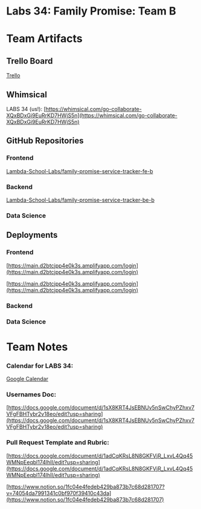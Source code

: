 # Labs 34: Family Promise: Team B

# Team Artifacts

## Trello Board

[Trello](https://trello.com/b/48DG97Ae/labs-34-family-promise-service-tracker-team-b)

## Whimsical

LABS 34 (us!):
[https://whimsical.com/go-collaborate-XQxBDxGi9EuRrKD7HWjS5n](https://whimsical.com/go-collaborate-XQxBDxGi9EuRrKD7HWjS5n)

## GitHub Repositories

### Frontend

[Lambda-School-Labs/family-promise-service-tracker-fe-b](https://github.com/Lambda-School-Labs/family-promise-service-tracker-fe-b)

### Backend

[Lambda-School-Labs/family-promise-service-tracker-be-b](https://github.com/Lambda-School-Labs/family-promise-service-tracker-be-b)

### Data Science

[]()

## Deployments

### Frontend

[https://main.d2btcjpp4e0k3s.amplifyapp.com/login](https://main.d2btcjpp4e0k3s.amplifyapp.com/login)

[https://main.d2btcjpp4e0k3s.amplifyapp.com/login](https://main.d2btcjpp4e0k3s.amplifyapp.com/login)

### Backend

[](https://fp-service-tracker-b.herokuapp.com/)

### Data Science

[]()

# Team Notes

### Calendar for LABS 34:

[Google Calendar](https://calendar.google.com/calendar/u/0?cid=Y191cGQ2NDJpZmFyYTI4ZGlvdXJqc2ZnbjhuY0Bncm91cC5jYWxlbmRhci5nb29nbGUuY29t)

### Usernames Doc:

[https://docs.google.com/document/d/1sX8KRT4JsEBNUv5nSwChyPZhxv7VFgFBHTybr2v18eo/edit?usp=sharing](https://docs.google.com/document/d/1sX8KRT4JsEBNUv5nSwChyPZhxv7VFgFBHTybr2v18eo/edit?usp=sharing)

### Pull Request Template and Rubric:

[https://docs.google.com/document/d/1adCqKRsL8N8GKFVjR_LxvL4Qq45WMNpEeqbl174lhII/edit?usp=sharing](https://docs.google.com/document/d/1adCqKRsL8N8GKFVjR_LxvL4Qq45WMNpEeqbl174lhII/edit?usp=sharing)

[https://www.notion.so/1fc04e4fedeb429ba873b7c68d281707?v=74054da7991341c0bf970f39410c43da](https://www.notion.so/1fc04e4fedeb429ba873b7c68d281707)